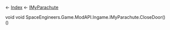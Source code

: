 ← [Index](Api-Index) ← [IMyParachute](SpaceEngineers.Game.ModAPI.Ingame.IMyParachute)

void void SpaceEngineers.Game.ModAPI.Ingame.IMyParachute.CloseDoor()()